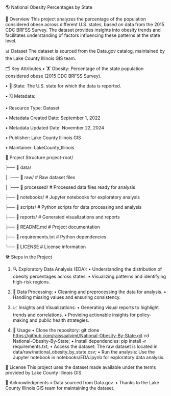 🌎 National Obesity Percentages by State

📖 Overview
This project analyzes the percentage of the population considered obese across different U.S. states, based on data from the 2015 CDC BRFSS Survey. The dataset provides insights into obesity trends and facilitates understanding of factors influencing these patterns at the state level. 

📊 Dataset
The dataset is sourced from the Data.gov catalog, maintained by the Lake County Illinois GIS team.

🗂️ Key Attributes
• 🏋️ Obesity: Percentage of the state population considered obese (2015 CDC BRFSS Survey).

• 📍 State: The U.S. state for which the data is reported.

• 🗓️ Metadata:

• Resource Type: Dataset

• Metadata Created Date: September 1, 2022

• Metadata Updated Date: November 22, 2024

• Publisher: Lake County Illinois GIS

• Maintainer: LakeCounty_Illinois


📁 Project Structure
project-root/

├── 📂 data/

│      ├── 📂 raw/               # Raw dataset files

│      ├── 📂 processed/         # Processed data files ready for analysis

├── 📂 notebooks/             # Jupyter notebooks for exploratory analysis

├── 📂 scripts/               # Python scripts for data processing and analysis

├── 📂 reports/               # Generated visualizations and reports

├── 📄 README.md              # Project documentation

├── 📄 requirements.txt       # Python dependencies

└── 📄 LICENSE                # License information


🛠️ Steps in the Project

1. 🔍 Exploratory Data Analysis (EDA):
• Understanding the distribution of obesity percentages across states.
• Visualizing patterns and identifying high-risk regions.

2. 🧹 Data Processing:
• Cleaning and preprocessing the data for analysis.
• Handling missing values and ensuring consistency.

3. 📈 Insights and Visualizations:
• Generating visual reports to highlight trends and correlations.
• Providing actionable insights for policy-making and public health strategies.

4. 🚀 Usage
• Clone the repository: git clone https://github.com/raissaalvimt/National-Obesity-By-State.git
cd National-Obesity-By-State;
• Install dependencies: pip install -r requirements.txt;
•  Access the dataset: The raw dataset is located in data/raw/national_obesity_by_state.csv;
• Run the analysis: Use the Jupyter notebook in notebooks/EDA.ipynb for exploratory data analysis.

📝 License
This project uses the dataset made available under the terms provided by Lake County Illinois GIS.

🙌 Acknowledgments
• Data sourced from Data.gov.
• Thanks to the Lake County Illinois GIS team for maintaining the dataset.




